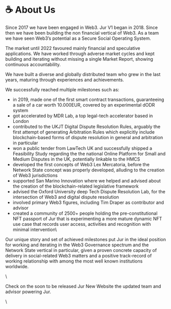 # ☕ About Us

Since 2017 we have been engaged in Web3. Jur V1 began in 2018. Since then we have been building the non financial vertical of Web3. As a team we have seen Web3’s potential as a Secure Social Operating System.&#x20;

The market until 2022 favoured mainly financial and speculative applications. We have worked through adverse market cycles and kept building and iterating without missing a single Market Report, showing continuous accountability.

We have built a diverse and globally distributed team who grew in the last years, maturing through experiences and achievements.&#x20;



We successfully reached multiple milestones such as:

* in 2019, made one of the first smart contract transactions, guaranteeing a sale of a car worth 10.000EUR, covered by an experimental dODR system&#x20;
* got accelerated by MDR Lab, a top legal-tech accelerator based in London
* contributed to the UKJT Digital Dispute Resolution Rules, arguably the first attempt of generating Arbitration Rules which explicitly include blockchain-based forms of dispute resolution in general and arbitration in particular
* won a public tender from LawTech UK and successfully shipped a Feasibility Study regarding the the national Online Platform for Small and Medium Disputes in the UK, potentially linkable to the HMCS&#x20;
* developed the first concepts of Web3 Lex Mercatoria, before the Network State concept was properly developed, alluding to the creation of Web3 jurisdictions
* supported San Marino Innovation where we helped and advised about the creation of the blockchain-related legislative framework&#x20;
* advised the Oxford University deep Tech Dispute Resolution Lab, for the intersection of Web3 and digital dispute resolution&#x20;
* involved primary Web3 figures, including Tim Draper as contributor and advisor
* created a community of 2500+ people holding the pre-constitutional NFT passport of Jur that is experimenting a more mature dynamic NFT use case that records user access, activities and recognition with minimal intervention\


Our unique story and set of achieved milestones put Jur in the ideal position for working and iterating in the Web3 Governance spectrum and the Network State vertical in particular, given a proven concrete capacity of delivery in social-related Web3 matters and a positive track-record of working relationship with among the most well known institutions worldwide.&#x20;

\


Check on the soon to be released Jur New Website the updated team and advisor powering Jur.

\
